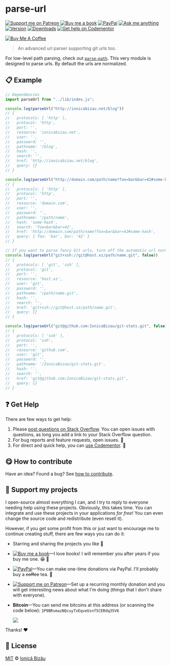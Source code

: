 <!-- Please do not edit this file. Edit the `blah` field in the `package.json` instead. If in doubt, open an issue. -->


















# parse-url

 [![Support me on Patreon][badge_patreon]][patreon] [![Buy me a book][badge_amazon]][amazon] [![PayPal][badge_paypal_donate]][paypal-donations] [![Ask me anything](https://img.shields.io/badge/ask%20me-anything-1abc9c.svg)](https://github.com/IonicaBizau/ama) [![Version](https://img.shields.io/npm/v/parse-url.svg)](https://www.npmjs.com/package/parse-url) [![Downloads](https://img.shields.io/npm/dt/parse-url.svg)](https://www.npmjs.com/package/parse-url) [![Get help on Codementor](https://cdn.codementor.io/badges/get_help_github.svg)](https://www.codementor.io/johnnyb?utm_source=github&utm_medium=button&utm_term=johnnyb&utm_campaign=github)

<a href="https://www.buymeacoffee.com/H96WwChMy" target="_blank"><img src="https://www.buymeacoffee.com/assets/img/custom_images/yellow_img.png" alt="Buy Me A Coffee"></a>







> An advanced url parser supporting git urls too.






For low-level path parsing, check out [`parse-path`](https://github.com/IonicaBizau/parse-path). This very module is designed to parse urls. By default the urls are normalized.






















## :clipboard: Example



```js
// Dependencies
import parseUrl from "../lib/index.js";

console.log(parseUrl("http://ionicabizau.net/blog"))
// {
//   protocols: [ 'http' ],
//   protocol: 'http',
//   port: '',
//   resource: 'ionicabizau.net',
//   user: '',
//   password: '',
//   pathname: '/blog',
//   hash: '',
//   search: '',
//   href: 'http://ionicabizau.net/blog',
//   query: {}
// }

console.log(parseUrl("http://domain.com/path/name?foo=bar&bar=42#some-hash"))
// {
//   protocols: [ 'http' ],
//   protocol: 'http',
//   port: '',
//   resource: 'domain.com',
//   user: '',
//   password: '',
//   pathname: '/path/name',
//   hash: 'some-hash',
//   search: 'foo=bar&bar=42',
//   href: 'http://domain.com/path/name?foo=bar&bar=42#some-hash',
//   query: { foo: 'bar', bar: '42' }
// }

// If you want to parse fancy Git urls, turn off the automatic url normalization
console.log(parseUrl("git+ssh://git@host.xz/path/name.git", false))
// {
//   protocols: [ 'git', 'ssh' ],
//   protocol: 'git',
//   port: '',
//   resource: 'host.xz',
//   user: 'git',
//   password: '',
//   pathname: '/path/name.git',
//   hash: '',
//   search: '',
//   href: 'git+ssh://git@host.xz/path/name.git',
//   query: {}
// }

console.log(parseUrl("git@github.com:IonicaBizau/git-stats.git", false))
// {
//   protocols: [ 'ssh' ],
//   protocol: 'ssh',
//   port: '',
//   resource: 'github.com',
//   user: 'git',
//   password: '',
//   pathname: '/IonicaBizau/git-stats.git',
//   hash: '',
//   search: '',
//   href: 'git@github.com:IonicaBizau/git-stats.git',
//   query: {}
// }
```











## :question: Get Help

There are few ways to get help:



 1. Please [post questions on Stack Overflow](https://stackoverflow.com/questions/ask). You can open issues with questions, as long you add a link to your Stack Overflow question.
 2. For bug reports and feature requests, open issues. :bug:
 3. For direct and quick help, you can [use Codementor](https://www.codementor.io/johnnyb). :rocket:
















## :yum: How to contribute
Have an idea? Found a bug? See [how to contribute][contributing].


## :sparkling_heart: Support my projects
I open-source almost everything I can, and I try to reply to everyone needing help using these projects. Obviously,
this takes time. You can integrate and use these projects in your applications *for free*! You can even change the source code and redistribute (even resell it).

However, if you get some profit from this or just want to encourage me to continue creating stuff, there are few ways you can do it:


 - Starring and sharing the projects you like :rocket:
 - [![Buy me a book][badge_amazon]][amazon]—I love books! I will remember you after years if you buy me one. :grin: :book:
 - [![PayPal][badge_paypal]][paypal-donations]—You can make one-time donations via PayPal. I'll probably buy a ~~coffee~~ tea. :tea:
 - [![Support me on Patreon][badge_patreon]][patreon]—Set up a recurring monthly donation and you will get interesting news about what I'm doing (things that I don't share with everyone).
 - **Bitcoin**—You can send me bitcoins at this address (or scanning the code below): `1P9BRsmazNQcuyTxEqveUsnf5CERdq35V6`

    ![](https://i.imgur.com/z6OQI95.png)


Thanks! :heart:
























## :scroll: License

[MIT][license] © [Ionică Bizău][website]






[license]: /LICENSE
[website]: https://ionicabizau.net
[contributing]: /CONTRIBUTING.md
[docs]: /DOCUMENTATION.md
[badge_patreon]: https://ionicabizau.github.io/badges/patreon.svg
[badge_amazon]: https://ionicabizau.github.io/badges/amazon.svg
[badge_paypal]: https://ionicabizau.github.io/badges/paypal.svg
[badge_paypal_donate]: https://ionicabizau.github.io/badges/paypal_donate.svg
[patreon]: https://www.patreon.com/ionicabizau
[amazon]: http://amzn.eu/hRo9sIZ
[paypal-donations]: https://www.paypal.com/cgi-bin/webscr?cmd=_s-xclick&hosted_button_id=RVXDDLKKLQRJW
